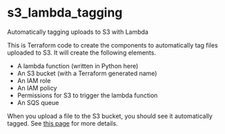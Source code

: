 # s3_lambda_tagging
Automatically tagging uploads to S3 with Lambda

This is Terraform code to create the components to automatically tag files uploaded to S3. It will create the following elements.

* A lambda function (written in Python here)
* An S3 bucket (with a Terraform generated name)
* An IAM role
* An IAM policy
* Permissions for S3 to trigger the lambda function
* An SQS queue

When you upload a file to the S3 bucket, you should see it automatically tagged. See [this page](https://www.heywoodonline.com/posts/Automatically%20Tagging%20Uploads%20to%20S3%20-%20Part%20II.html) for more details.
